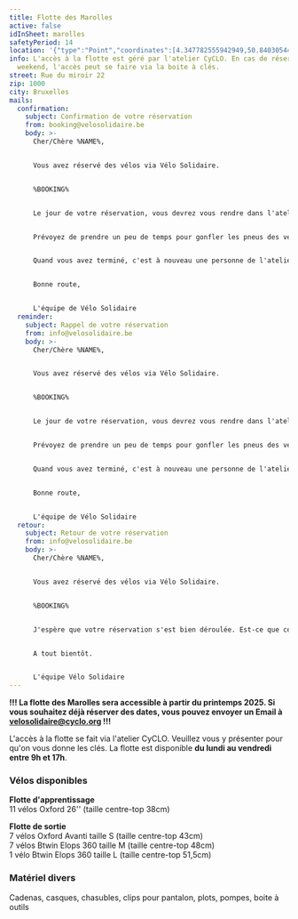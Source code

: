 ```yaml
---
title: Flotte des Marolles
active: false
idInSheet: marolles
safetyPeriod: 14 
location: '{"type":"Point","coordinates":[4.347782555942949,50.84030544819478]}'
info: L'accès à la flotte est géré par l'atelier CyCLO. En cas de réservation le
  weekend, l'accès peut se faire via la boite à clés.
street: Rue du miroir 22
zip: 1000
city: Bruxelles
mails:
  confirmation:
    subject: Confirmation de votre réservation
    from: booking@velosolidaire.be
    body: >-
      Cher/Chère %NAME%,


      Vous avez réservé des vélos via Vélo Solidaire.


      %BOOKING%


      Le jour de votre réservation, vous devrez vous rendre dans l'atelier CyCLO, vous présenter et demander l'accès à la flotte de Vélo Solidaire en mentionnant votre nom et votre association. Un.e mécanicien.ne  vous accompagnera au garage où se trouve la flotte de Vélo Solidaire.


      Prévoyez de prendre un peu de temps pour gonfler les pneus des vélos avant votre activité. Tout le matériel (dont les pompes) se trouve dans la grande armoire fermée à clé.


      Quand vous avez terminé, c'est à nouveau une personne de l'atelier qui vous donnera accès à la cave. Remettez les vélos à leur place et si un vélo était défectueux, rangez-le dans l'espace prévu à cet effet et dites-le nous!


      Bonne route, 


      L'équipe de Vélo Solidaire
  reminder:
    subject: Rappel de votre réservation
    from: info@velosolidaire.be
    body: >-
      Cher/Chère %NAME%,


      Vous avez réservé des vélos via Vélo Solidaire.


      %BOOKING%


      Le jour de votre réservation, vous devrez vous rendre dans l'atelier CyCLO, vous présenter et demander l'accès à la flotte de Vélo Solidaire en mentionnant votre nom et votre association. Un.e mécanicien.ne  vous accompagnera au garage où se trouve la flotte de Vélo Solidaire.


      Prévoyez de prendre un peu de temps pour gonfler les pneus des vélos avant votre activité. Tout le matériel (dont les pompes) se trouve dans la grande armoire fermée à clé.


      Quand vous avez terminé, c'est à nouveau une personne de l'atelier qui vous donnera accès à la cave. Remettez les vélos à leur place et si un vélo était défectueux, rangez-le dans l'espace prévu à cet effet et dites-le nous!


      Bonne route, 


      L'équipe de Vélo Solidaire
  retour:
    subject: Retour de votre réservation
    from: info@velosolidaire.be
    body: >-
      Cher/Chère %NAME%,


      Vous avez réservé des vélos via Vélo Solidaire.


      %BOOKING%


      J'espère que votre réservation s'est bien déroulée. Est-ce que certains vélos ont été endommagés? Veuillez dans ce cas nous décrire les problèmes détectés par retour de cet Email pour que nous puissions au plus vite les réparer. 


      A tout bientôt.


      L'équipe Vélo Solidaire
---
```

**!!! La flotte des Marolles sera accessible à partir du printemps 2025. Si vous souhaitez déjà réserver des dates, vous pouvez envoyer un Email à velosolidaire@cyclo.org !!!**

L'accès à la flotte se fait via l'atelier CyCLO[](https://korpus.kwb.be/page?page=afd_home&orl=579). Veuillez vous y présenter pour qu'on vous donne les clés.
La flotte est disponible **du lundi au vendredi entre 9h et 17h**.

### V﻿élos disponibles

**F﻿lotte d'apprentissage**\
11 vélos Oxford 26'' (taille centre-top 38cm)

**F﻿lotte de sortie**\
7 vélos Oxford Avanti taille S (taille centre-top 43cm)\
7 vélos Btwin Elops 360 taille M (taille centre-top 48cm)\
1 vélo Btwin Elops 360 taille L (taille centre-top 51,5cm)

### Matériel divers

Cadenas, casques, chasubles, clips pour pantalon, plots, pompes, boite à outils[](https://www.google.com/maps/place/Av.+Jean+Dubrucq+240,+1020+Molenbeek-Saint-Jean/@50.8705879,4.3395347,17z/data=!4m5!3m4!1s0x47c3c3be4730c85b:0xef6a9b35d8e3a682!8m2!3d50.8708283!4d4.3414552?entry=ttu)
